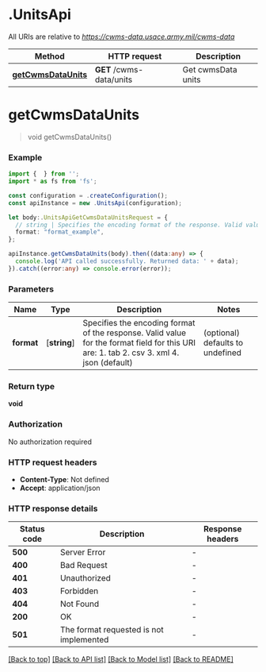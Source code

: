 # .UnitsApi

All URIs are relative to *https://cwms-data.usace.army.mil/cwms-data*

Method | HTTP request | Description
------------- | ------------- | -------------
[**getCwmsDataUnits**](UnitsApi.md#getCwmsDataUnits) | **GET** /cwms-data/units | Get cwmsData units


# **getCwmsDataUnits**
> void getCwmsDataUnits()


### Example


```typescript
import {  } from '';
import * as fs from 'fs';

const configuration = .createConfiguration();
const apiInstance = new .UnitsApi(configuration);

let body:.UnitsApiGetCwmsDataUnitsRequest = {
  // string | Specifies the encoding format of the response. Valid value for the format field for this URI are:  1. tab  2. csv   3. xml  4. json (default) (optional)
  format: "format_example",
};

apiInstance.getCwmsDataUnits(body).then((data:any) => {
  console.log('API called successfully. Returned data: ' + data);
}).catch((error:any) => console.error(error));
```


### Parameters

Name | Type | Description  | Notes
------------- | ------------- | ------------- | -------------
 **format** | [**string**] | Specifies the encoding format of the response. Valid value for the format field for this URI are:  1. tab  2. csv   3. xml  4. json (default) | (optional) defaults to undefined


### Return type

**void**

### Authorization

No authorization required

### HTTP request headers

 - **Content-Type**: Not defined
 - **Accept**: application/json


### HTTP response details
| Status code | Description | Response headers |
|-------------|-------------|------------------|
**500** | Server Error |  -  |
**400** | Bad Request |  -  |
**401** | Unauthorized |  -  |
**403** | Forbidden |  -  |
**404** | Not Found |  -  |
**200** | OK |  -  |
**501** | The format requested is not implemented |  -  |

[[Back to top]](#) [[Back to API list]](README.md#documentation-for-api-endpoints) [[Back to Model list]](README.md#documentation-for-models) [[Back to README]](README.md)


